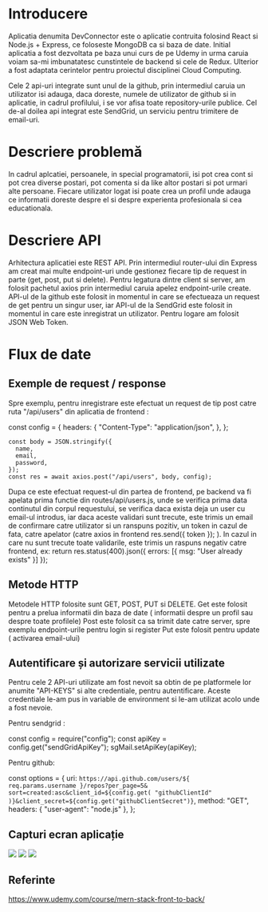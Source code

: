# Introducere

Aplicatia denumita DevConnector este o aplicatie contruita folosind React si Node.js + Express, ce foloseste MongoDB ca si baza de date. Initial aplicatia a fost dezvoltata pe baza unui curs de pe Udemy in urma caruia voiam sa-mi imbunatatesc cunstintele de backend si cele de Redux. Ulterior a fost adaptata cerintelor pentru proiectul disciplinei Cloud Computing.

Cele 2 api-uri integrate sunt unul de la github, prin intermediul caruia un utilizator isi adauga, daca doreste, numele de utilizator de github si in aplicatie, in cadrul profilului, i se vor afisa toate repository-urile publice. Cel de-al doilea api integrat este  SendGrid, un serviciu pentru trimitere de email-uri.

# Descriere problemă

In cadrul aplcatiei, persoanele, in special programatorii, isi pot crea cont si pot crea diverse postari, pot comenta si da like altor postari si pot urmari alte persoane. Fiecare utilizator logat isi poate crea un profil unde adauga ce informatii doreste despre el si despre experienta profesionala si cea educationala.

# Descriere API

Arhitectura aplicatiei este REST API. Prin intermediul router-ului din Express am creat mai multe endpoint-uri unde gestionez fiecare tip de request in parte (get, post, put si delete). Pentru legatura dintre client si server, am folosit pachetul axios prin intermediul caruia apelez endpoint-urile create. API-ul de la github este folosit in momentul in care se efectueaza un request  de get pentru un singur user, iar API-ul de la SendGrid este folosit in momentul in care este inregistrat un utilizator. Pentru logare am folosit JSON Web Token.

# Flux de date
## Exemple de request / response

Spre exemplu, pentru inregistrare este efectuat un request de tip post catre ruta "/api/users" din aplicatia de frontend :

const config = {
      headers: {
        "Content-Type": "application/json",
      },
    };

    const body = JSON.stringify({
      name,
      email,
      password,
    });
    const res = await axios.post("/api/users", body, config);

Dupa ce este efectuat request-ul din partea de frontend, pe backend va fi apelata prima functie din routes/api/users.js, unde se verifica prima data continutul din corpul requestului, se verifica daca exista deja un user cu email-ul introdus, iar daca aceste validari sunt trecute, este trimis un email de confirmare catre utilizator si  un ranspuns pozitiv, un token in cazul de fata, catre apelator (catre axios in frontend  res.send({ token }); ). In cazul in care nu sunt trecute toate validarile, este trimis un raspuns negativ catre frontend, ex:  return res.status(400).json({ errors: [{ msg: "User already exists" }] });

## Metode HTTP

Metodele HTTP folosite sunt GET, POST, PUT si DELETE. 
Get este folosit pentru a prelua informatii din baza de date ( informatii despre un profil sau despre toate profilele)
Post este folosit ca sa trimit date catre server, spre exemplu endpoint-urile pentru login si register
Put este folosit pentru update ( activarea email-ului)

## Autentificare și autorizare servicii utilizate
Pentru cele 2 API-uri utilizate am fost nevoit sa obtin de pe platformele lor anumite "API-KEYS" si alte credentiale, pentru autentificare.
Aceste credentiale le-am pus in variable de environment si le-am utilizat acolo unde a fost nevoie.

Pentru sendgrid :

const config = require("config");
const apiKey = config.get("sendGridApiKey");
sgMail.setApiKey(apiKey);

Pentru github:

const options = {
      uri: `https://api.github.com/users/${
        req.params.username
      }/repos?per_page=5&
     sort=created:asc&client_id=${config.get(
       "githubClientId"
     )}&client_secret=${config.get("githubClientSecret")}`,
      method: "GET",
      headers: { "user-agent": "node.js" },
    };

##   Capturi ecran aplicație

<img src="cloud-computin-screenshots/ss1.PNG" />
<img src="cloud-computin-screenshots/ss2.png" />
<img src="cloud-computin-screenshots/ss3.png" />


## Referinte
https://www.udemy.com/course/mern-stack-front-to-back/